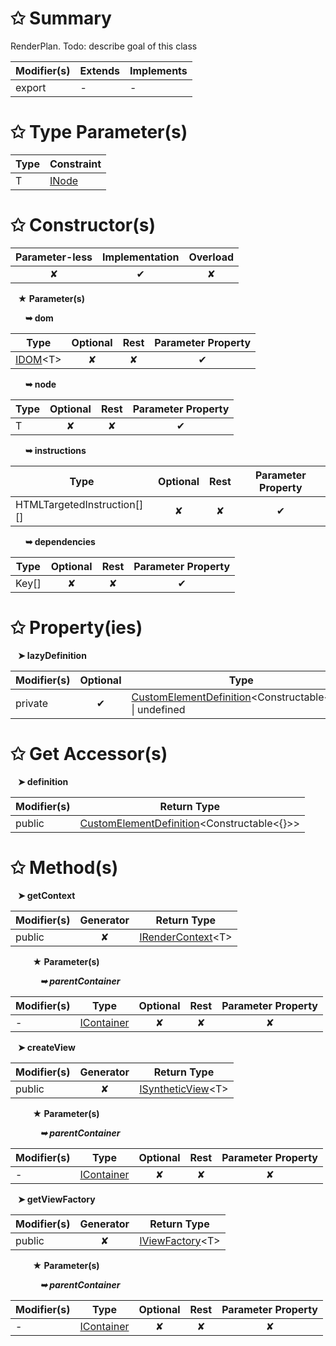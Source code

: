 # &#10025; Summary

RenderPlan. Todo: describe goal of this class

| Modifier(s)                            | Extends                      | Implements                                    |
|----------------------------------------|------------------------------|-----------------------------------------------|
| export | - | - |

# &#10025; Type Parameter(s)

| Type | Constraint                               |
| ---- | ---------------------------------------- |
| T    | [INode](/runtime/interface/dom/inode.md) |

# &#10025; Constructor(s)

| Parameter-less                         | Implementation                          | Overload                          |
|:--------------------------------------:|:---------------------------------------:|:---------------------------------:|
| ✘ | ✔ | ✘ |

&nbsp;&nbsp; **&#9733; Parameter(s)**

&nbsp;&nbsp;&nbsp;&nbsp;&nbsp; **&#10149; dom**

| Type                        | Optional                           | Rest                          | Parameter Property                          |
|-----------------------------|:----------------------------------:|:-----------------------------:|:-------------------------------------------:|
| [IDOM](/runtime/variable/dom/idom.md)&lt;T&gt; | ✘  | ✘ | ✔ |

&nbsp;&nbsp;&nbsp;&nbsp;&nbsp; **&#10149; node**

| Type                        | Optional                           | Rest                          | Parameter Property                          |
|-----------------------------|:----------------------------------:|:-----------------------------:|:-------------------------------------------:|
| T | ✘  | ✘ | ✔ |

&nbsp;&nbsp;&nbsp;&nbsp;&nbsp; **&#10149; instructions**

| Type                        | Optional                           | Rest                          | Parameter Property                          |
|-----------------------------|:----------------------------------:|:-----------------------------:|:-------------------------------------------:|
| HTMLTargetedInstruction[][] | ✘  | ✘ | ✔ |

&nbsp;&nbsp;&nbsp;&nbsp;&nbsp; **&#10149; dependencies**

| Type                        | Optional                           | Rest                          | Parameter Property                          |
|-----------------------------|:----------------------------------:|:-----------------------------:|:-------------------------------------------:|
| Key[] | ✘  | ✘ | ✔ |

# &#10025; Property(ies)

&nbsp;&nbsp; **&#10148; lazyDefinition**

| Modifier(s)                               | Optional                           | Type                         |
|-------------------------------------------|:----------------------------------:|------------------------------|
| private | ✔ | [CustomElementDefinition](/runtime/resources/class/custom-element/customelementdefinition.md)&lt;Constructable&lt;{}&gt;&gt; &#124; undefined |

# &#10025; Get Accessor(s)

&nbsp;&nbsp; **&#10148; definition**

| Modifier(s)                              | Return Type                       |
|------------------------------------------|-----------------------------------|
| public | [CustomElementDefinition](/runtime/resources/class/custom-element/customelementdefinition.md)&lt;Constructable&lt;{}&gt;&gt; |

# &#10025; Method(s)

&nbsp;&nbsp; **&#10148; getContext**

| Modifier(s)                              | Generator                          | Return Type                       |
|------------------------------------------|:----------------------------------:|-----------------------------------|
| public | ✘ | [IRenderContext](/runtime/templating/interface/render-context/irendercontext.md)&lt;T&gt; |

&nbsp;&nbsp;&nbsp;&nbsp;&nbsp;&nbsp;&nbsp;&nbsp; **&#9733; Parameter(s)**

&nbsp;&nbsp;&nbsp;&nbsp;&nbsp;&nbsp;&nbsp;&nbsp;&nbsp;&nbsp;&nbsp; _**&#10149; parentContainer**_

| Modifier(s)                              | Type                        | Optional                           | Rest                          | Parameter Property                          |
|------------------------------------------|-----------------------------|:----------------------------------:|:-----------------------------:|:-------------------------------------------:|
| - | [IContainer](/kernel/interface/di/icontainer.md) | ✘  | ✘ | ✘ |

&nbsp;&nbsp; **&#10148; createView**

| Modifier(s)                              | Generator                          | Return Type                       |
|------------------------------------------|:----------------------------------:|-----------------------------------|
| public | ✘ | [ISyntheticView](/runtime/interface/lifecycle/isyntheticview.md)&lt;T&gt; |

&nbsp;&nbsp;&nbsp;&nbsp;&nbsp;&nbsp;&nbsp;&nbsp; **&#9733; Parameter(s)**

&nbsp;&nbsp;&nbsp;&nbsp;&nbsp;&nbsp;&nbsp;&nbsp;&nbsp;&nbsp;&nbsp; _**&#10149; parentContainer**_

| Modifier(s)                              | Type                        | Optional                           | Rest                          | Parameter Property                          |
|------------------------------------------|-----------------------------|:----------------------------------:|:-----------------------------:|:-------------------------------------------:|
| - | [IContainer](/kernel/interface/di/icontainer.md) | ✘  | ✘ | ✘ |

&nbsp;&nbsp; **&#10148; getViewFactory**

| Modifier(s)                              | Generator                          | Return Type                       |
|------------------------------------------|:----------------------------------:|-----------------------------------|
| public | ✘ | [IViewFactory](/runtime/interface/lifecycle/iviewfactory.md)&lt;T&gt; |

&nbsp;&nbsp;&nbsp;&nbsp;&nbsp;&nbsp;&nbsp;&nbsp; **&#9733; Parameter(s)**

&nbsp;&nbsp;&nbsp;&nbsp;&nbsp;&nbsp;&nbsp;&nbsp;&nbsp;&nbsp;&nbsp; _**&#10149; parentContainer**_

| Modifier(s)                              | Type                        | Optional                           | Rest                          | Parameter Property                          |
|------------------------------------------|-----------------------------|:----------------------------------:|:-----------------------------:|:-------------------------------------------:|
| - | [IContainer](/kernel/interface/di/icontainer.md) | ✘  | ✘ | ✘ |